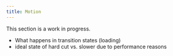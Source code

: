 ```yaml
---
title: Motion
---
```


This section is a work in progress.

- What happens in transition states (loading)
- ideal state of hard cut vs. slower due to performance reasons
